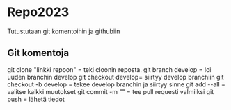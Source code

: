 # Repo2023
Tutustutaan git komentoihin ja githubiin

## Git komentoja 
git clone "linkki repoon" = teki cloonin reposta.
git branch develop = loi uuden branchin develop
git checkout develop= siirtyy develop branchiin
git checkout -b develop = tekee develop branchin ja siirtyy sinne
git add --all = valitse kaikki muutokset
git commit -m "" = tee pull requesti valmiiksi
git push = lähetä tiedot